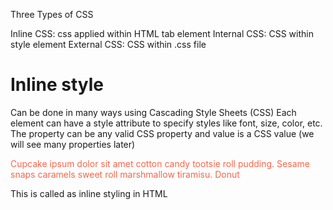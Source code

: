 Three Types of CSS

Inline CSS: css applied within HTML tab element
Internal CSS: CSS within style element 
External CSS: CSS within .css file

# Inline style
Can be done in many ways using Cascading Style Sheets (CSS)
Each element can have a style attribute to specify styles like font, size, color, etc.
<tagname style="property:value;">
The property can be any valid CSS property and value is a CSS value (we will see many properties later)
<p style="color: tomato;">
    Cupcake ipsum dolor sit amet cotton candy tootsie roll pudding. Sesame
    snaps caramels sweet roll marshmallow tiramisu. Donut
</p>
This is called as inline styling in HTML
